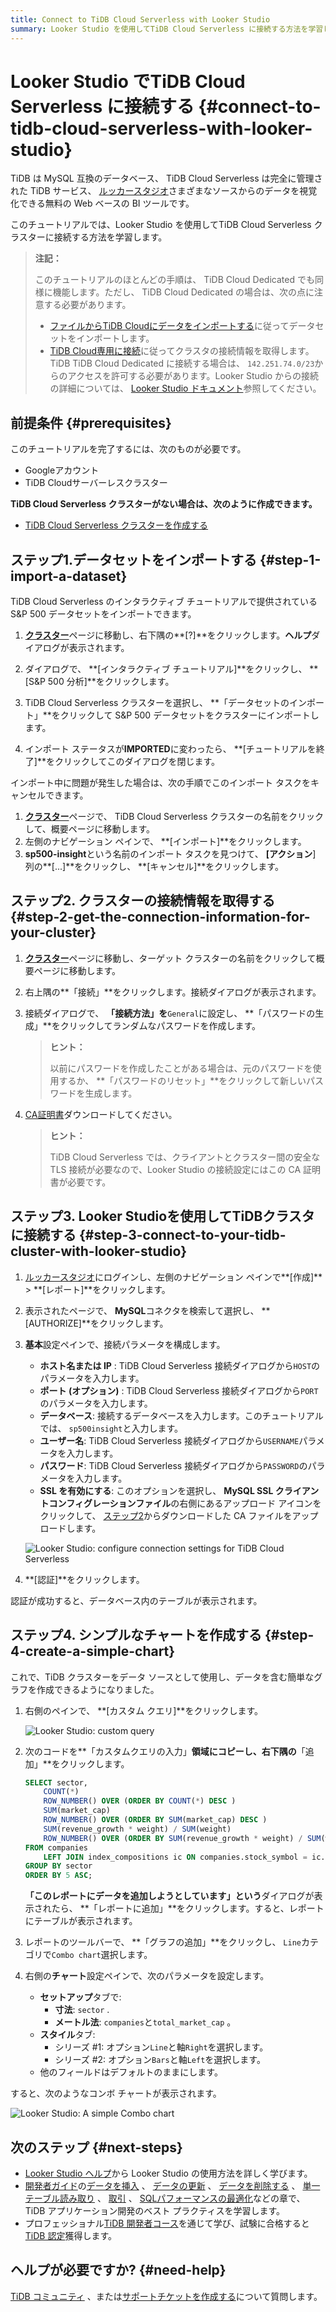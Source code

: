 ```yaml
---
title: Connect to TiDB Cloud Serverless with Looker Studio
summary: Looker Studio を使用してTiDB Cloud Serverless に接続する方法を学習します。
---
```


# Looker Studio でTiDB Cloud Serverless に接続する {#connect-to-tidb-cloud-serverless-with-looker-studio}

TiDB は MySQL 互換のデータベース、 TiDB Cloud Serverless は完全に管理された TiDB サービス、 [ルッカースタジオ](https://lookerstudio.google.com/)さまざまなソースからのデータを視覚化できる無料の Web ベースの BI ツールです。

このチュートリアルでは、Looker Studio を使用してTiDB Cloud Serverless クラスターに接続する方法を学習します。

> **注記：**
>
> このチュートリアルのほとんどの手順は、 TiDB Cloud Dedicated でも同様に機能します。ただし、 TiDB Cloud Dedicated の場合は、次の点に注意する必要があります。
>
> -   [ファイルからTiDB Cloudにデータをインポートする](/tidb-cloud/tidb-cloud-migration-overview.md#import-data-from-files-to-tidb-cloud)に従ってデータセットをインポートします。
> -   [TiDB Cloud専用に接続](/tidb-cloud/connect-via-standard-connection.md)に従ってクラスタの接続情報を取得します。TiDB TiDB Cloud Dedicated に接続する場合は、 `142.251.74.0/23`からのアクセスを許可する必要があります。Looker Studio からの接続の詳細については、 [Looker Studio ドキュメント](https://support.google.com/looker-studio/answer/7088031#zippy=%2Cin-this-article)参照してください。

## 前提条件 {#prerequisites}

このチュートリアルを完了するには、次のものが必要です。

-   Googleアカウント
-   TiDB Cloudサーバーレスクラスター

**TiDB Cloud Serverless クラスターがない場合は、次のように作成できます。**

-   [TiDB Cloud Serverless クラスターを作成する](/develop/dev-guide-build-cluster-in-cloud.md#step-1-create-a-tidb-cloud-serverless-cluster)

## ステップ1.データセットをインポートする {#step-1-import-a-dataset}

TiDB Cloud Serverless のインタラクティブ チュートリアルで提供されている S&amp;P 500 データセットをインポートできます。

1.  [**クラスター**](https://tidbcloud.com/console/clusters)ページに移動し、右下隅の**[?]**をクリックします。**ヘルプ**ダイアログが表示されます。

2.  ダイアログで、 **[インタラクティブ チュートリアル]**をクリックし、 **[S&amp;P 500 分析]**をクリックします。

3.  TiDB Cloud Serverless クラスターを選択し、 **「データセットのインポート」**をクリックして S&amp;P 500 データセットをクラスターにインポートします。

4.  インポート ステータスが**IMPORTED**に変わったら、 **[チュートリアルを終了]**をクリックしてこのダイアログを閉じます。

インポート中に問題が発生した場合は、次の手順でこのインポート タスクをキャンセルできます。

1.  [**クラスター**](https://tidbcloud.com/console/clusters)ページで、 TiDB Cloud Serverless クラスターの名前をクリックして、概要ページに移動します。
2.  左側のナビゲーション ペインで、 **[インポート]**をクリックします。
3.  **sp500-insight**という名前のインポート タスクを見つけて、 **[アクション**] 列の**[...]**をクリックし、 **[キャンセル]**をクリックします。

## ステップ2. クラスターの接続情報を取得する {#step-2-get-the-connection-information-for-your-cluster}

1.  [**クラスター**](https://tidbcloud.com/console/clusters)ページに移動し、ターゲット クラスターの名前をクリックして概要ページに移動します。

2.  右上隅の**「接続」**をクリックします。接続ダイアログが表示されます。

3.  接続ダイアログで、 **「接続方法」を**`General`に設定し、 **「パスワードの生成」**をクリックしてランダムなパスワードを作成します。

    > **ヒント：**
    >
    > 以前にパスワードを作成したことがある場合は、元のパスワードを使用するか、 **「パスワードのリセット」**をクリックして新しいパスワードを生成します。

4.  [CA証明書](https://letsencrypt.org/certs/isrgrootx1.pem)ダウンロードしてください。

    > **ヒント：**
    >
    > TiDB Cloud Serverless では、クライアントとクラスター間の安全な TLS 接続が必要なので、Looker Studio の接続設定にはこの CA 証明書が必要です。

## ステップ3. Looker Studioを使用してTiDBクラスタに接続する {#step-3-connect-to-your-tidb-cluster-with-looker-studio}

1.  [ルッカースタジオ](https://lookerstudio.google.com/)にログインし、左側のナビゲーション ペインで**[作成]** &gt; **[レポート]**をクリックします。

2.  表示されたページで、 **MySQL**コネクタを検索して選択し、 **[AUTHORIZE]**をクリックします。

3.  **基本**設定ペインで、接続パラメータを構成します。

    -   **ホスト名または IP** : TiDB Cloud Serverless 接続ダイアログから`HOST`のパラメータを入力します。
    -   **ポート (オプション)** : TiDB Cloud Serverless 接続ダイアログから`PORT`のパラメータを入力します。
    -   **データベース**: 接続するデータベースを入力します。このチュートリアルでは、 `sp500insight`と入力します。
    -   **ユーザー名**: TiDB Cloud Serverless 接続ダイアログから`USERNAME`パラメータを入力します。
    -   **パスワード**: TiDB Cloud Serverless 接続ダイアログから`PASSWORD`のパラメータを入力します。
    -   **SSL を有効にする**: このオプションを選択し、 **MySQL SSL クライアントコンフィグレーションファイル**の右側にあるアップロード アイコンをクリックして、 [ステップ2](#step-2-get-the-connection-information-for-your-cluster)からダウンロードした CA ファイルをアップロードします。

    ![Looker Studio: configure connection settings for TiDB Cloud Serverless](/media/tidb-cloud/looker-studio-configure-connection.png)

4.  **[認証]**をクリックします。

認証が成功すると、データベース内のテーブルが表示されます。

## ステップ4. シンプルなチャートを作成する {#step-4-create-a-simple-chart}

これで、TiDB クラスターをデータ ソースとして使用し、データを含む簡単なグラフを作成できるようになりました。

1.  右側のペインで、 **[カスタム クエリ]**をクリックします。

    ![Looker Studio: custom query](/media/tidb-cloud/looker-studio-custom-query.png)

2.  次のコードを**「カスタムクエリの入力」**領域にコピーし、右下隅の**「追加」**をクリックします。

    ```sql
    SELECT sector,
        COUNT(*)                                                                      AS companies,
        ROW_NUMBER() OVER (ORDER BY COUNT(*) DESC )                                   AS companies_ranking,
        SUM(market_cap)                                                               AS total_market_cap,
        ROW_NUMBER() OVER (ORDER BY SUM(market_cap) DESC )                            AS total_market_cap_ranking,
        SUM(revenue_growth * weight) / SUM(weight)                                    AS avg_revenue_growth,
        ROW_NUMBER() OVER (ORDER BY SUM(revenue_growth * weight) / SUM(weight) DESC ) AS avg_revenue_growth_ranking
    FROM companies
        LEFT JOIN index_compositions ic ON companies.stock_symbol = ic.stock_symbol
    GROUP BY sector
    ORDER BY 5 ASC;
    ```

    **「このレポートにデータを追加しようとしています」という**ダイアログが表示されたら、 **「レポートに追加」**をクリックします。すると、レポートにテーブルが表示されます。

3.  レポートのツールバーで、 **「グラフの追加」**をクリックし、 `Line`カテゴリで`Combo chart`選択します。

4.  右側の**チャート**設定ペインで、次のパラメータを設定します。

    -   **セットアップ**タブで:
        -   **寸法**: `sector` .
        -   **メートル法**: `companies`と`total_market_cap` 。
    -   **スタイル**タブ:
        -   シリーズ #1: オプション`Line`と軸`Right`を選択します。
        -   シリーズ #2: オプション`Bars`と軸`Left`を選択します。
    -   他のフィールドはデフォルトのままにします。

すると、次のようなコンボ チャートが表示されます。

![Looker Studio: A simple Combo chart](/media/tidb-cloud/looker-studio-simple-chart.png)

## 次のステップ {#next-steps}

-   [Looker Studio ヘルプ](https://support.google.com/looker-studio)から Looker Studio の使用方法を詳しく学びます。
-   [開発者ガイド](/develop/dev-guide-overview.md)の[データを挿入](/develop/dev-guide-insert-data.md) 、 [データの更新](/develop/dev-guide-update-data.md) 、 [データを削除する](/develop/dev-guide-delete-data.md) 、 [単一テーブル読み取り](/develop/dev-guide-get-data-from-single-table.md) 、 [取引](/develop/dev-guide-transaction-overview.md) 、 [SQLパフォーマンスの最適化](/develop/dev-guide-optimize-sql-overview.md)などの章で、 TiDB アプリケーション開発のベスト プラクティスを学習します。
-   プロフェッショナル[TiDB 開発者コース](https://www.pingcap.com/education/)を通じて学び、試験に合格すると[TiDB 認定](https://www.pingcap.com/education/certification/)獲得します。

## ヘルプが必要ですか? {#need-help}

[TiDB コミュニティ](https://ask.pingcap.com/) 、または[サポートチケットを作成する](https://support.pingcap.com/)について質問します。
